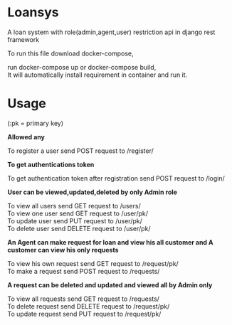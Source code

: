 # Loansys

A loan system with role(admin,agent,user) restriction api in django rest framework

To run this file download docker-compose,

run docker-compose up or docker-compose build,                                                                       
It will automatically install requirement in container and run it.                                                                                  

# Usage

(:pk = primary key)

****Allowed any****

To register a user send POST request to /register/

****To get authentications token****

To get authentication token after registration send POST request to /login/                                                                    

****User can be viewed,updated,deleted by only Admin role****

To view all users send GET request to /users/                                                                   
To view one user send GET request to /user/pk/                                                
To update user send PUT request to /user/pk/                                         
To delete user send DELETE request to /user/pk/                                                               
  
****An Agent can make request for loan and view his all customer and A customer can view his only requests****

To view his own request send GET request to /request/pk/                                                                            
To make a request send POST request to /requests/                                                                                    
  
****A request can be deleted and updated and viewed all by Admin only****
 
To view all requests send GET request to /requests/                                                                                    
To delete request send DELETE request to /request/pk/                                                                              
To update request send PUT request to /request/pk/                                                                           
